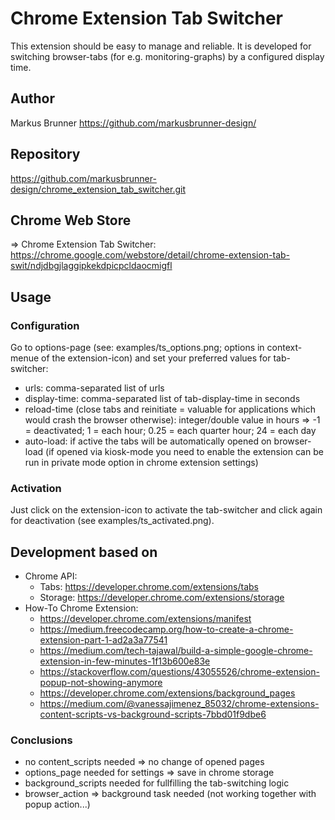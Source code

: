# Chrome Extension Tab Switcher

This extension should be easy to manage and reliable. It is developed for switching browser-tabs (for e.g. monitoring-graphs) by a configured display time.

## Author

Markus Brunner <https://github.com/markusbrunner-design/>

## Repository

https://github.com/markusbrunner-design/chrome_extension_tab_switcher.git

## Chrome Web Store

=> Chrome Extension Tab Switcher: https://chrome.google.com/webstore/detail/chrome-extension-tab-swit/ndjdbgjlaggipkekdpicpcldaocmigfl

## Usage

### Configuration

Go to options-page (see: examples/ts_options.png; options in context-menue of the extension-icon) and set your preferred values for tab-switcher:
* urls: comma-separated list of urls
* display-time: comma-separated list of tab-display-time in seconds
* reload-time (close tabs and reinitiate = valuable for applications which would crash the browser otherwise): integer/double value in hours => -1 = deactivated; 1 = each hour; 0.25 = each quarter hour; 24 = each day
* auto-load: if active the tabs will be automatically opened on browser-load (if opened via kiosk-mode you need to enable the extension can be run in private mode option in chrome extension settings)

### Activation

Just click on the extension-icon to activate the tab-switcher and click again for deactivation (see examples/ts_activated.png).

## Development based on

* Chrome API:
    * Tabs: https://developer.chrome.com/extensions/tabs
    * Storage: https://developer.chrome.com/extensions/storage
* How-To Chrome Extension: 
    * https://developer.chrome.com/extensions/manifest
    * https://medium.freecodecamp.org/how-to-create-a-chrome-extension-part-1-ad2a3a77541
    * https://medium.com/tech-tajawal/build-a-simple-google-chrome-extension-in-few-minutes-1f13b600e83e
    * https://stackoverflow.com/questions/43055526/chrome-extension-popup-not-showing-anymore
    * https://developer.chrome.com/extensions/background_pages
    * https://medium.com/@vanessajimenez_85032/chrome-extensions-content-scripts-vs-background-scripts-7bbd01f9dbe6

### Conclusions

* no content_scripts needed => no change of opened pages
* options_page needed for settings => save in chrome storage
* background_scripts needed for fullfilling the tab-switching logic
* browser_action => background task needed (not working together with popup action...)